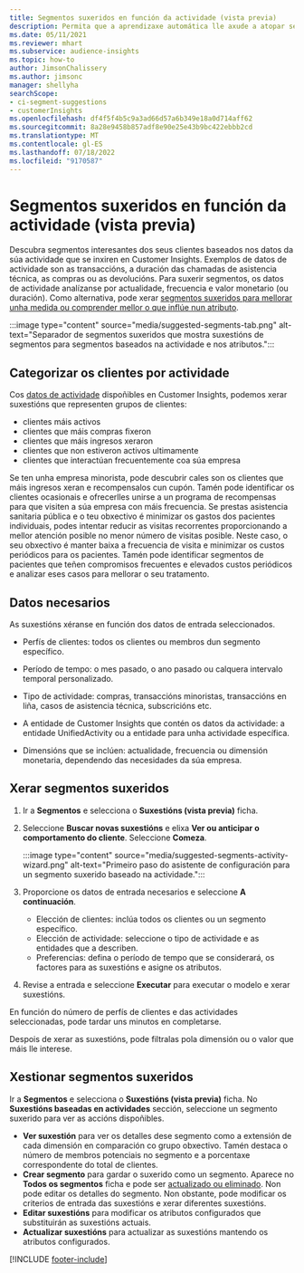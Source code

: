 ```yaml
---
title: Segmentos suxeridos en función da actividade (vista previa)
description: Permita que a aprendizaxe automática lle axude a atopar segmentos novos e interesantes baseados na actividade dos clientes.
ms.date: 05/11/2021
ms.reviewer: mhart
ms.subservice: audience-insights
ms.topic: how-to
author: JimsonChalissery
ms.author: jimsonc
manager: shellyha
searchScope:
- ci-segment-suggestions
- customerInsights
ms.openlocfilehash: df4f5f4b5c9a3ad66d57a6b349e18a0d714aff62
ms.sourcegitcommit: 8a28e9458b857adf8e90e25e43b9bc422ebbb2cd
ms.translationtype: MT
ms.contentlocale: gl-ES
ms.lasthandoff: 07/18/2022
ms.locfileid: "9170587"
---
```

# <a name="suggested-segments-based-on-activity-preview"></a>Segmentos suxeridos en función da actividade (vista previa)

Descubra segmentos interesantes dos seus clientes baseados nos datos da súa actividade que se inxiren en Customer Insights. Exemplos de datos de actividade son as transaccións, a duración das chamadas de asistencia técnica, as compras ou as devolucións. Para suxerir segmentos, os datos de actividade analízanse por actualidade, frecuencia e valor monetario (ou duración). Como alternativa, pode xerar [segmentos suxeridos para mellorar unha medida ou comprender mellor o que inflúe nun atributo](suggested-segments.md).

:::image type="content" source="media/suggested-segments-tab.png" alt-text="Separador de segmentos suxeridos que mostra suxestións de segmentos para segmentos baseados na actividade e nos atributos.":::

## <a name="categorize-customers-by-activity"></a>Categorizar os clientes por actividade

Cos [datos de actividade](activities.md) dispoñibles en Customer Insights, podemos xerar suxestións que representen grupos de clientes:

- clientes máis activos 
- clientes que máis compras fixeron 
- clientes que máis ingresos xeraron 
- clientes que non estiveron activos ultimamente 
- clientes que interactúan frecuentemente coa súa empresa  

Se ten unha empresa minorista, pode descubrir cales son os clientes que máis ingresos xeran e recompensalos cun cupón. Tamén pode identificar os clientes ocasionais e ofrecerlles unirse a un programa de recompensas para que visiten a súa empresa con máis frecuencia.
Se prestas asistencia sanitaria pública e o teu obxectivo é minimizar os gastos dos pacientes individuais, podes intentar reducir as visitas recorrentes proporcionando a mellor atención posible no menor número de visitas posible. Neste caso, o seu obxectivo é manter baixa a frecuencia de visita e minimizar os custos periódicos para os pacientes. Tamén pode identificar segmentos de pacientes que teñen compromisos frecuentes e elevados custos periódicos e analizar eses casos para mellorar o seu tratamento.

## <a name="required-data"></a>Datos necesarios

As suxestións xéranse en función dos datos de entrada seleccionados.

- Perfís de clientes: todos os clientes ou membros dun segmento específico.

- Período de tempo: o mes pasado, o ano pasado ou calquera intervalo temporal personalizado.

- Tipo de actividade: compras, transaccións minoristas, transaccións en liña, casos de asistencia técnica, subscricións etc.  

- A entidade de Customer Insights que contén os datos da actividade: a entidade UnifiedActivity ou a entidade para unha actividade específica.

- Dimensións que se inclúen: actualidade, frecuencia ou dimensión monetaria, dependendo das necesidades da súa empresa.

## <a name="generate-suggested-segments"></a>Xerar segmentos suxeridos

1. Ir a **Segmentos** e selecciona o **Suxestións (vista previa)** ficha.

1. Seleccione **Buscar novas suxestións** e elixa **Ver ou anticipar o comportamento do cliente**. Seleccione **Comeza**.

   :::image type="content" source="media/suggested-segments-activity-wizard.png" alt-text="Primeiro paso do asistente de configuración para un segmento suxerido baseado na actividade.":::

1. Proporcione os datos de entrada necesarios e seleccione **A continuación**.

   - Elección de clientes: inclúa todos os clientes ou un segmento específico.
   - Elección de actividade: seleccione o tipo de actividade e as entidades que a describen.
   - Preferencias: defina o período de tempo que se considerará, os factores para as suxestións e asigne os atributos.

1. Revise a entrada e seleccione **Executar** para executar o modelo e xerar suxestións.

En función do número de perfís de clientes e das actividades seleccionadas, pode tardar uns minutos en completarse.

Despois de xerar as suxestións, pode filtralas pola dimensión ou o valor que máis lle interese.

## <a name="manage-suggested-segments"></a>Xestionar segmentos suxeridos

Ir a **Segmentos** e selecciona o **Suxestións (vista previa)** ficha. No **Suxestións baseadas en actividades** sección, seleccione un segmento suxerido para ver as accións dispoñibles.

- **Ver suxestión** para ver os detalles dese segmento como a extensión de cada dimensión en comparación co grupo obxectivo. Tamén destaca o número de membros potenciais no segmento e a porcentaxe correspondente do total de clientes.
- **Crear segmento** para gardar o suxerido como un segmento. Aparece no **Todos os segmentos** ficha e pode ser [actualizado ou eliminado](segments.md). Non pode editar os detalles do segmento. Non obstante, pode modificar os criterios de entrada das suxestións e xerar diferentes suxestións.
- **Editar suxestións** para modificar os atributos configurados que substituirán as suxestións actuais.
- **Actualizar suxestións** para actualizar as suxestións mantendo os atributos configurados.

[!INCLUDE [footer-include](includes/footer-banner.md)]

